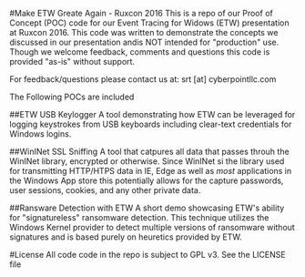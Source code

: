 
#Make ETW Greate Again - Ruxcon 2016
This is a repo of our Proof of Concept (POC) code for our Event Tracing for Widows (ETW) 
presentation at Ruxcon 2016. This code was written to demonstrate the concepts we 
discussed in our presentation andis NOT intended for "production" use. Though we welcome 
feedback, comments and questions this code is provided "as-is" without support.

For feedback/questions please contact us at: 
srt [at] cyberpointllc.com


The Following POCs are included

##ETW USB Keylogger
A tool demonstrating how ETW can be leveraged for logging keystrokes from USB keyboards 
including clear-text credentials for Windows logins.

##WinINet SSL Sniffing
A tool that catpures all data that passes throuh the WinINet library, encrypted or otherwise. 
Since WinINet si the library used for transmitting HTTP/HTPS data in IE, Edge as well as *most* 
applications in the Windows App store this potentially allows for the capture passwords, user 
sessions, cookies, and any other private data. 

##Ransware Detection with ETW
A short demo showcasing ETW's ability for "signatureless" ransomware detection. This technique 
utilizes the Windows Kernel provider to detect multiple versions of ransomware without signatures 
and is based purely on heuretics provided by ETW. 

#License 
All code code in the repo is subject to GPL v3. See the LICENSE file

